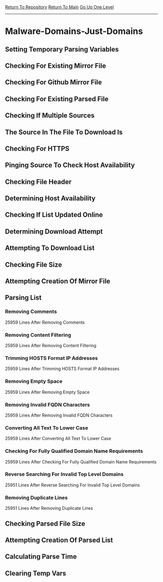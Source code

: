 [Return To Repository](https://github.com/deathbybandaid/piholeparser/)
[Return To Main](https://github.com/deathbybandaid/piholeparser/blob/master/RecentRunLogs/Mainlog.md)
[Go Up One Level](https://github.com/deathbybandaid/piholeparser/blob/master/RecentRunLogs/TopLevelScripts/30-Processing-External-Blacklists.md)
____________________________________
# Malware-Domains-Just-Domains
## Setting Temporary Parsing Variables
## Checking For Existing Mirror File
## Checking For Github Mirror File
## Checking For Existing Parsed File
## Checking If Multiple Sources
## The Source In The File To Download Is
## Checking For HTTPS
## Pinging Source To Check Host Availability
## Checking File Header
## Determining Host Availability
## Checking If List Updated Online
## Determining Download Attempt
## Attempting To Download List
## Checking File Size
## Attempting Creation Of Mirror File
## Parsing List
### Removing Comments
25959 Lines After Removing Comments
### Removing Content Filtering
25959 Lines After Removing Content Filtering
### Trimming HOSTS Format IP Addresses
25959 Lines After Trimming HOSTS Format IP Addresses
### Removing Empty Space
25959 Lines After Removing Empty Space
### Removing Invalid FQDN Characters
25959 Lines After Removing Invalid FQDN Characters
### Converting All Text To Lower Case
25959 Lines After Converting All Text To Lower Case
### Checking For Fully Qualified Domain Name Requirements
25959 Lines After Checking For Fully Qualified Domain Name Requirements
### Reverse Searching For Invalid Top Level Domains
25951 Lines After Reverse Searching For Invalid Top Level Domains
### Removing Duplicate Lines
25951 Lines After Removing Duplicate Lines
## Checking Parsed File Size
## Attempting Creation Of Parsed List
## Calculating Parse Time
## Clearing Temp Vars

